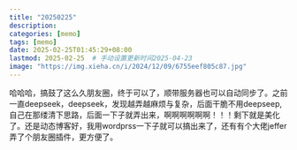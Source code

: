 ```yaml
---
title: "20250225"
description: 
categories: [memo]
tags: [memo]
date: 2025-02-25T01:45:29+08:00
lastmod: 2025-02-25  # 手动设置更新时间2025-04-23
image: "https://img.xieha.cn/i/2024/12/09/6755eef805c87.jpg"
---
```

哈哈哈，搞鼓了这么久朋友圈，终于可以了，顺带服务器也可以自动同步了。之前一直deepseek，deepseek，发现越弄越麻烦与复杂，后面干脆不用deepseep,自己在那缕清下思路，后面一下子就弄出来，啊啊啊啊啊啊！！！剩下就是美化了。还是动态博客好，我用wordprss一下子就可以搞出来了，还有有个大佬jeffer弄了个朋友圈插件，更方便了。